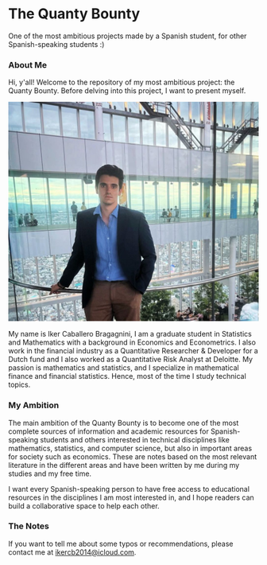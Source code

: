# The Quanty Bounty

One of the most ambitious projects made by a Spanish student, for other Spanish-speaking students :)

### About Me

Hi, y'all! Welcome to the repository of my most ambitious project: the Quanty Bounty. Before delving into this project, I want to present myself.

![Me at the Umeda Sky Building](images/Umeda_Sky.jpg)

My name is Iker Caballero Bragagnini, I am a graduate student in Statistics and Mathematics with a background in Economics and Econometrics. I also work in the financial industry as a Quantitative Researcher & Developer for a Dutch fund and I also worked as a Quantitative Risk Analyst at Deloitte. My passion is mathematics and statistics, and I specialize in mathematical finance and financial statistics. Hence, most of the time I study technical topics.

### My Ambition

The main ambition of the Quanty Bounty is to become one of the most complete sources of information and academic resources for Spanish-speaking students and others interested in technical disciplines like mathematics, statistics, and computer science, but also in important areas for society such as economics. These are notes based on the most relevant literature in the different areas and have been written by me during my studies and my free time.

I want every Spanish-speaking person to have free access to educational resources in the disciplines I am most interested in, and I hope readers can build a collaborative space to help each other.

### The Notes

If you want to tell me about some typos or recommendations, please contact me at ikercb2014@icloud.com.

